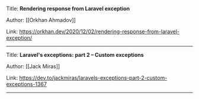 Title: **Rendering response from Laravel exception**

Author: [[Orkhan Ahmadov]]

Link: https://orkhan.dev/2020/12/02/rendering-response-from-laravel-exception/

---
Title: **Laravel's exceptions: part 2 – Custom exceptions**

Author: [[Jack Miras]]

Link: https://dev.to/jackmiras/laravels-exceptions-part-2-custom-exceptions-1367

---

